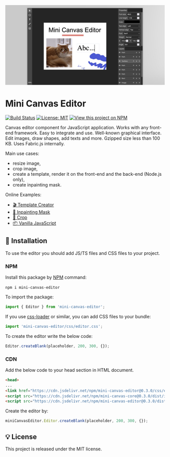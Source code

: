 ![Mini Canvas Editor](.github/cover.jpg)

# Mini Canvas Editor

[![Build Status](https://img.shields.io/endpoint.svg?url=https%3A%2F%2Factions-badge.atrox.dev%2Fimg-js%2Fmini-canvas-editor%2Fbadge%3Fref%3Dmain&style=flat-square)](https://actions-badge.atrox.dev/img-js/mini-canvas-editor/goto?ref=main) [![License: MIT](https://img.shields.io/badge/license-MIT-green?style=flat-square)](/LICENSE) [![View this project on NPM](https://img.shields.io/npm/v/mini-canvas-editor.svg?style=flat-square)](https://npmjs.org/package/mini-canvas-editor)

Canvas editor component for JavaScript application. Works with any front-end framework. Easy to integrate and use. Well-known graphical interface. Edit images, draw shapes, add texts and more. Gzipped size less than 100 KB. Uses Fabric.js internally.

Main use cases:

* resize image,
* crop image,
* create a template, render it on the front-end and the back-end (Node.js only),
* create inpainting mask.

Online Examples:

* [🎬 Template Creator](https://img-js.github.io/mini-canvas-editor/webpack-app/public/template-creator.html)
* [🎨 Inpainting Mask](https://img-js.github.io/mini-canvas-editor/webpack-app/public/inpainting-mask.html)
* [🔲 Crop](https://img-js.github.io/mini-canvas-editor/webpack-app/public/crop.html)
* [📦 Vanilla JavaScript](https://img-js.github.io/mini-canvas-editor/webpack-app/public/vanilla-javascript.html)

## 🚀 Installation

To use the editor you should add JS/TS files and CSS files to your project.

### NPM

Install this package by [NPM](https://www.npmjs.com/) command:

`npm i mini-canvas-editor`

To import the package:

```ts
import { Editor } from 'mini-canvas-editor';
```

If you use [css-loader](https://webpack.js.org/loaders/css-loader/) or similar, you can add CSS files to your bundle:

```ts
import 'mini-canvas-editor/css/editor.css';
```

To create the editor write the below code:

```ts
Editor.createBlank(placeholder, 200, 300, {});
```

### CDN

Add the below code to your head section in HTML document.

```html
<head>
...
<link href="https://cdn.jsdelivr.net/npm/mini-canvas-editor@0.3.0/css/editor.css" rel="stylesheet">
<script src="https://cdn.jsdelivr.net/npm/mini-canvas-core@0.3.0/dist/index.umd.js"></script>
<script src="https://cdn.jsdelivr.net/npm/mini-canvas-editor@0.3.0/dist/index.umd.js"></script>
```

Create the editor by:

```js
miniCanvasEditor.Editor.createBlank(placeholder, 200, 300, {});
```

## 💡 License

This project is released under the MIT license.
